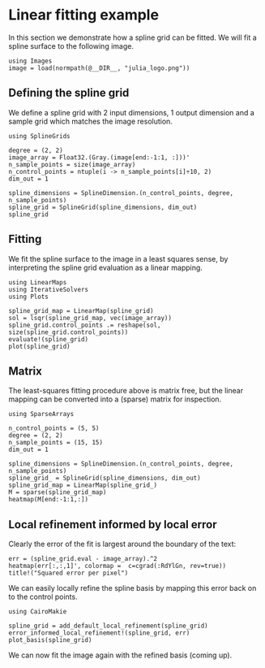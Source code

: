 # Linear fitting example

In this section we demonstrate how a spline grid can be fitted. We will fit a spline surface to the following image.

```@example tutorial
using Images
image = load(normpath(@__DIR__, "julia_logo.png"))
```

## Defining the spline grid

We define a spline grid with 2 input dimensions, 1 output dimension and a sample grid which matches the image resolution.

```@example tutorial
using SplineGrids

degree = (2, 2)
image_array = Float32.(Gray.(image[end:-1:1, :]))'
n_sample_points = size(image_array)
n_control_points = ntuple(i -> n_sample_points[i]÷10, 2)
dim_out = 1

spline_dimensions = SplineDimension.(n_control_points, degree, n_sample_points)
spline_grid = SplineGrid(spline_dimensions, dim_out)
spline_grid
```

## Fitting

We fit the spline surface to the image in a least squares sense, by interpreting the spline grid evaluation as a linear mapping.

```@example tutorial
using LinearMaps
using IterativeSolvers
using Plots

spline_grid_map = LinearMap(spline_grid)
sol = lsqr(spline_grid_map, vec(image_array))
spline_grid.control_points .= reshape(sol, size(spline_grid.control_points))
evaluate!(spline_grid)
plot(spline_grid)
```

## Matrix

The least-squares fitting procedure above is matrix free, but the linear mapping can be converted into a (sparse) matrix for inspection.

```@example tutorial
using SparseArrays

n_control_points = (5, 5)
degree = (2, 2)
n_sample_points = (15, 15)
dim_out = 1

spline_dimensions = SplineDimension.(n_control_points, degree, n_sample_points)
spline_grid_ = SplineGrid(spline_dimensions, dim_out)
spline_grid_map = LinearMap(spline_grid_)
M = sparse(spline_grid_map)
heatmap(M[end:-1:1,:])
```

## Local refinement informed by local error

Clearly the error of the fit is largest around the boundary of the text:

```@example tutorial
err = (spline_grid.eval - image_array).^2
heatmap(err[:,:,1]', colormap =  c=cgrad(:RdYlGn, rev=true))
title!("Squared error per pixel")
```

We can easily locally refine the spline basis by mapping this error back on to the control points.

```@example tutorial
using CairoMakie

spline_grid = add_default_local_refinement(spline_grid)
error_informed_local_refinement!(spline_grid, err)
plot_basis(spline_grid)
```

We can now fit the image again with the refined basis (coming up).